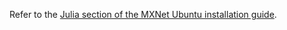 Refer to the [Julia section of the MXNet Ubuntu installation guide](/get_started/ubuntu_setup#install-the-mxnet-package-for-julia).

